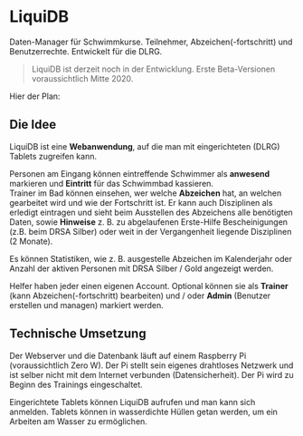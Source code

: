# LiquiDB
Daten-Manager für Schwimmkurse. Teilnehmer, Abzeichen(-fortschritt) und Benutzerrechte. Entwickelt für die DLRG.
> LiquiDB ist derzeit noch in der Entwicklung. Erste Beta-Versionen voraussichtlich Mitte 2020.

Hier der Plan:


## Die Idee
LiquiDB ist eine **Webanwendung**, auf die man mit eingerichteten (DLRG) Tablets zugreifen kann.  

Personen am Eingang können eintreffende Schwimmer als **anwesend** markieren und **Eintritt** für das Schwimmbad kassieren.  
Trainer im Bad können einsehen, wer welche **Abzeichen** hat, an welchen gearbeitet wird und wie der Fortschritt ist. Er kann auch Disziplinen als erledigt eintragen und sieht beim Ausstellen des Abzeichens alle benötigten Daten, sowie **Hinweise** z. B. zu abgelaufenen Erste-Hilfe Bescheinigungen (z.B. beim DRSA Silber) oder weit in der Vergangenheit liegende Disziplinen (2 Monate).

Es können Statistiken, wie z. B. ausgestelle Abzeichen im Kalenderjahr oder Anzahl der aktiven Personen mit DRSA Silber / Gold angezeigt werden.

Helfer haben jeder einen eigenen Account. Optional können sie als **Trainer** (kann Abzeichen(-fortschritt) bearbeiten) und / oder **Admin** (Benutzer erstellen und managen) markiert werden.


## Technische Umsetzung
Der Webserver und die Datenbank läuft auf einem Raspberry Pi (voraussichtlich Zero W). Der Pi stellt sein eigenes drahtloses Netzwerk und ist selber nicht mit dem Internet verbunden (Datensicherheit). Der Pi wird zu Beginn des Trainings eingeschaltet.

Eingerichtete Tablets können LiquiDB aufrufen und man kann sich anmelden. Tablets können in wasserdichte Hüllen getan werden, um ein Arbeiten am Wasser zu ermöglichen.
